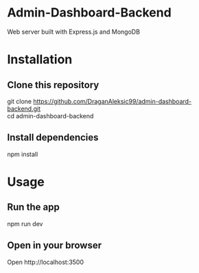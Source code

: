# Admin-Dashboard-Backend

Web server built with Express.js and MongoDB

# Installation

## Clone this repository
git clone https://github.com/DraganAleksic99/admin-dashboard-backend.git  
cd admin-dashboard-backend

## Install dependencies
npm install

# Usage

## Run the app
npm run dev

## Open in your browser
Open http://localhost:3500
